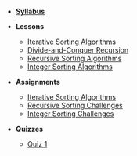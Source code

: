 - **[Syllabus](README.md)**
- **Lessons**

  - [Iterative Sorting Algorithms](Lessons/SortingIterative.md)
  - [Divide-and-Conquer Recursion]( Lessons/SortingDivideConquer.md)
  - [Recursive Sorting Algorithms](Lessons/SortingRecursive.md)
  - [Integer Sorting Algorithms](Lessons/SortingInteger.md)


- **Assignments**

  - [Iterative Sorting Algorithms](Assignments/IterativeSort.md)
  - [Recursive Sorting Challenges](Assignments/RecursiveSort.md)
  - [Integer Sorting Challenges](Assignments/IntegerSort.md)

- **Quizzes**

  - [Quiz 1](Lessons/Quiz1.md)